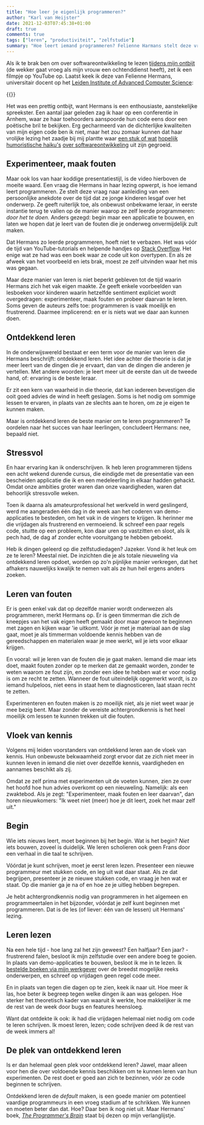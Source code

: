 ```yaml
---
title: "Hoe leer je eigenlijk programmeren?"
author: "Karl van Heijster"
date: 2021-12-03T07:45:38+01:00
draft: true
comments: true
tags: ["leren", "productiviteit", "zelfstudie"]
summary: "Hoe leert iemand programmeren? Felienne Harmans stelt deze vraag naar aanleiding van een persoonlijke anekdote over de tijd dat ze jonge kinderen lesgaf over het onderwerp. Ze geeft ruiterlijk toe, als onbewust onbekwame leraar, in eerste instantie terug te vallen op de manier waarop ze zelf leerde programmeren: *door het te doen.* Maar is ontdekkend leren de beste manier om te leren programmeren? Te oordelen naar het succes van haar leerlingen, concludeert Hermans: nee, bepaald niet."
---
```


Als ik te brak ben om over softwareontwikkeling te lezen [tijdens mijn ontbijt](/blog/21/05/lees-elke-dag-een-kwartier-over-je-vak) (de wekker gaat vroeg als mijn vrouw een ochtenddienst heeft), zet ik een filmpje op YouTube op. Laatst keek ik deze van Felienne Hermans, universitair docent op het [Leiden Institute of Advanced Computer Science](https://liacs.leidenuniv.nl/):


{{<youtube id="az-MX_M11lg" title="How to Read Complex Code? • Felienne Hermans • GOTO 2021" >}}
<br>


Het was een prettig ontbijt, want Hermans is een enthousiaste, aanstekelijke spreekster. Een aantal jaar geleden zag ik haar op een conferentie in Arnhem, waar ze haar toehoorders aanspoorde hun code eens door een poëtische bril te bekijken. Erg gecharmeerd van de dichterlijke kwaliteiten van mijn eigen code ben ik niet, maar het zou zomaar kunnen dat haar vrolijke lezing het zaadje bij mij plantte waar [een stuk of wat](/blog/21/08/vijf-haikus-over-software-ontwikkelen/) [hopelijk humoristische haiku's](/blog/21/09/vijf-plus-een-haikus-over-software-ontwikkeling/) [over softwareontwikkeling](/blog/21/12/vijf-nieuwe-haikus-over-software-ontwikkelen/) uit zijn gegroeid.


## Experimenteer, maak fouten


Maar ook los van haar koddige presentatiestijl, is de video hierboven de moeite waard. Een vraag die Hermans in haar lezing opwerpt, is hoe iemand leert programmeren. Ze stelt deze vraag naar aanleiding van een persoonlijke anekdote over de tijd dat ze jonge kinderen lesgaf over het onderwerp. Ze geeft ruiterlijk toe, als onbewust onbekwame leraar, in eerste instantie terug te vallen op de manier waarop ze zelf leerde programmeren: *door het te doen.* Anders gezegd: begin maar een applicatie te bouwen, en laten we hopen dat je leert van de fouten die je onderweg onvermijdelijk zult maken.


Dat Hermans zo leerde programmeren, hoeft niet te verbazen. Het was vóór de tijd van YouTube-tutorials en helpende handjes op [Stack Overflow](https://stackoverflow.com/). Het enige wat ze had was een boek waar ze code uit kon overtypen. En als ze afweek van het voorbeeld en iets brak, moest ze zelf uitvinden waar het mis was gegaan.


Maar deze manier van leren is niet beperkt gebleven tot de tijd waarin Hermans zich het vak eigen maakte. Ze geeft enkele voorbeelden van lesboeken voor kinderen waarin hetzelfde sentiment expliciet wordt overgedragen: experimenteer, maak fouten en probeer daarvan te leren. Soms geven de auteurs zelfs toe: programmeren is vaak moeilijk en frustrerend. Daarmee implicerend: en er is niets wat we daar aan kunnen doen.


## Ontdekkend leren


In de onderwijswereld bestaat er een term voor de manier van leren die Hermans beschrijft: ontdekkend leren. Het idee achter die theorie is dat je meer leert van de dingen die je ervaart, dan van de dingen die anderen je vertellen. Met andere woorden: je leert meer uit de eerste dan uit de tweede hand, of: ervaring is de beste leraar.


Er zit een kern van waarheid in die theorie, dat kan iedereen bevestigen die ooit goed advies de wind in heeft geslagen. Soms is het nodig om sommige lessen te ervaren, in plaats van ze slechts aan te horen, om ze je eigen te kunnen maken. 


Maar is ontdekkend leren de beste manier om te leren programmeren? Te oordelen naar het succes van haar leerlingen, concludeert Hermans: nee, bepaald niet. 


## Stressvol


En haar ervaring kan ik onderschrijven. Ik heb leren programmeren tijdens een acht wekend durende cursus, die eindigde met de presentatie van een bescheiden applicatie die ik en een medeleerling in elkaar hadden gehackt. Omdat onze ambities groter waren dan onze vaardigheden, waren dat behoorlijk stressvolle weken.


Toen ik daarna als amateurprofessional het werkveld in werd geslingerd, werd me aangeraden één dag in de week aan het coderen van demo-applicaties te besteden, om het vak in de vingers te krijgen. Ik herinner me die vrijdagen als frustrerend en vermoeiend. Ik schreef een paar regels code, stuitte op een probleem, kon daar uren op vastzitten en sloot, als ik pech had, de dag af zonder echte vooruitgang te hebben geboekt.


Heb ik dingen geleerd op die zelfstudiedagen? Jazeker. Vond ik het leuk om ze te leren? Meestal niet. De inzichten die je als totale nieuweling via ontdekkend leren opdoet, worden op zo'n pijnlijke manier verkregen, dat het afhakers nauwelijks kwalijk te nemen valt als ze hun heil ergens anders zoeken.


## Leren van fouten


Er is geen enkel vak dat op dezelfde manier wordt onderwezen als programmeren, merkt Hermans op. Er is geen timmerman die zich de kneepjes van het vak eigen heeft gemaakt door maar gewoon te beginnen met zagen en kijken waar 'ie uitkomt. Vóór je met je materiaal aan de slag gaat, moet je als timmerman voldoende kennis hebben van de gereedschappen en materialen waar je mee werkt, wil je iets voor elkaar krijgen.


En vooral: wil je leren van de fouten die je gaat maken. Iemand die maar iets doet, maakt fouten zonder op te merken dat ze gemaakt worden, zonder te weten waarom ze fout zijn, en zonder een idee te hebben wat er voor nodig is om ze recht te zetten. Wanneer de fout uiteindelijk opgemerkt wordt, is zo iemand hulpeloos, niet eens in staat hem te diagnosticeren, laat staan recht te zetten.


Experimenteren en fouten maken is zo moeilijk niet, als je niet weet waar je mee bezig bent. Maar zonder de vereiste achtergrondkennis is het heel moeilijk om lessen te kunnen trekken uit die fouten.


## Vloek van kennis


Volgens mij leiden voorstanders van ontdekkend leren aan de vloek van kennis. Hun onbewuste bekwaamheid zorgt ervoor dat ze zich niet meer in kunnen leven in iemand die niet over dezelfde kennis, vaardigheden en aannames beschikt als zij. 


Omdat ze zelf prima met experimenten uit de voeten kunnen, zien ze over het hoofd hoe hun advies overkomt op een nieuweling. Namelijk: als een zwaktebod. Als je zegt: "Experimenteer, maak fouten en leer daarvan", dan horen nieuwkomers: "Ik weet niet (meer) hoe je dit leert, zoek het maar zelf uit."


## Begin


Wie iets nieuws leert, moet beginnen bij het begin. Wat is het begin? *Niet* iets bouwen, zoveel is duidelijk. We leren scholieren ook geen Frans door een verhaal in die taal te schrijven.


Vóórdat je kunt schrijven, moet je eerst leren lezen. Presenteer een nieuwe programmeur met stukken code, en leg uit wat daar staat. Als ze dat begrijpen, presenteer je ze nieuwe stukken code, en vraag je hen wat er staat. Op die manier ga je na of en hoe ze je uitleg hebben begrepen. 


Je hebt achtergrondkennis nodig van programmeren in het algemeen en programmeertalen in het bijzonder, vóórdat je zelf kunt beginnen met programmeren. Dat is de les (of liever: één van de lessen) uit Hermans' lezing. 


## Leren lezen


Na een hele tijd - hoe lang zal het zijn geweest? Een halfjaar? Een jaar? - frustrerend falen, besloot ik mijn zelfstudie over een andere boeg te gooien. In plaats van demo-applicaties te bouwen, besloot ik me in te lezen. Ik [bestelde boeken via mijn werkgever](/blog/21/09/wie-is-verantwoordelijk-voor-jouw-ontwikkeling/) over de breedst mogelijke reeks onderwerpen, en schreef op vrijdagen geen regel code meer.


En in plaats van tegen die dagen op te zien, keek ik naar uit. Hoe meer ik las, hoe beter ik begreep tegen welke dingen ik aan was gelopen. Hoe sterker het theoretisch kader van waaruit ik werkte, hoe makkelijker ik me de rest van de week door bugs en features heensloeg.


Want dat ontdekte ik ook: ik had die vrijdagen helemaal niet nodig om code te leren schrijven. Ik moest leren, lezen; code schrijven deed ik de rest van de week immers al! 


## De plek van ontdekkend leren


Is er dan helemaal geen plek voor ontdekkend leren? Jawel, maar alleen voor hen die over voldoende kennis beschikken om te kunnen leren van hun experimenten. De rest doet er goed aan zich te bezinnen, vóór ze code beginnen te schrijven. 


Ontdekkend leren de *default* maken, is een goede manier om potentieel vaardige programmeurs in een vroeg stadium af te schrikken. We kunnen en moeten beter dan dat. Hoe? Daar ben ik nog niet uit. Maar Hermans' boek, [*The Programmer's Brain*](https://www.manning.com/books/the-programmers-brain) staat bij dezen op mijn verlanglijstje. 
